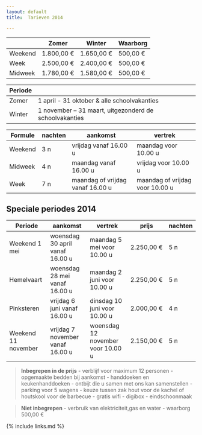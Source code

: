 ```yaml
---
layout: default
title:  Tarieven 2014

---
```


|&nbsp;  | Zomer           | Winter          | Waarborg 
|--------|-----------------|-----------------|-------------
|Weekend | 1.800,00&nbsp;€ | 1.650,00&nbsp;€ | 500,00&nbsp;€ 
|Week    | 2.500,00&nbsp;€ | 2.400,00&nbsp;€ | 500,00&nbsp;€ 
|Midweek | 1.780,00&nbsp;€ | 1.580,00&nbsp;€ | 500,00&nbsp;€ 


|Periode||
|-------|-------------
|Zomer  |  1 april - 31 oktober  & alle schoolvakanties            
|Winter |  1 november – 31 maart, uitgezonderd de schoolvakanties 

|Formule | nachten | aankomst                         | vertrek
|--------|---------|----------------------------------|-----------------------------------
|Weekend | 3 n     | vrijdag vanaf 16.00 u            | maandag voor 10.00 u
|Midweek | 4 n     | maandag vanaf 16.00 u            | vrijdag voor 10.00 u
|Week    | 7 n     | maandag of vrijdag vanaf 16.00 u | maandag of vrijdag voor 10.00 u


## Speciale periodes 2014

|Periode             | aankomst                         | vertrek                           | prijs           | nachten
|--------------------|----------------------------------|-----------------------------------|-----------------|-----------
|Weekend 1 mei       | woensdag 30 april vanaf 16.00 u  | maandag 5 mei voor 10.00 u        | 2.250,00&nbsp;€ | 5 n
|Hemelvaart          | woensdag 28 mei vanaf 16.00 u    | maandag 2 juni voor 10.00 u       | 2.250,00&nbsp;€ | 5 n
|Pinksteren          | vrijdag 6 juni vanaf 16.00 u     | dinsdag 10 juni voor 10.00 u      | 2.000,00&nbsp;€ | 4 n
|Weekend 11 november | vrijdag 7 november vanaf 16.00 u | woensdag 12 november voor 10.00 u | 2.150,00&nbsp;€ | 5 n



> **Inbegrepen in de prijs** - verblijf voor maximum 12 personen - opgemaakte bedden bij aankomst - handdoeken en keukenhanddoeken - ontbijt die u samen met ons kan samenstellen - parking voor 5 wagens - keuze tussen zak hout voor de kachel of houtskool voor de barbecue - gratis wifi - digibox - eindschoonmaak

> **Niet inbegrepen** - verbruik van elektriciteit,gas en water - waarborg 500,00 €

{% include links.md %}
